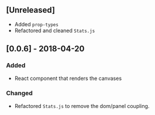 ## [Unreleased]
- Added `prop-types`
- Refactored and cleaned `Stats.js` 

## [0.0.6] - 2018-04-20
### Added
- React component that renders the canvases 

### Changed
- Refactored `Stats.js` to remove the dom/panel coupling. 
